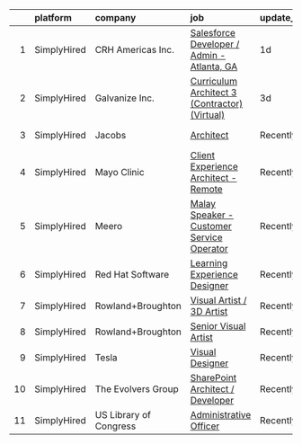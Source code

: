 

|    | platform    | company                | job                                                                                                                                                        | update_time   | location                |
|---:|:------------|:-----------------------|:-----------------------------------------------------------------------------------------------------------------------------------------------------------|:--------------|:------------------------|
|  1 | SimplyHired | CRH Americas Inc.      | [Salesforce Developer / Admin - Atlanta, GA](https://www.simplyhired.com/job/oLFcWUwTbJn2dl2hlzA1rc5IoHBHsfUkz8b_9pnER_g9Ss7JRZXZ7w?q=visual+architect)    | 1d            | Atlanta, GA             |
|  2 | SimplyHired | Galvanize Inc.         | [Curriculum Architect 3 (Contractor) (Virtual)](https://www.simplyhired.com/job/rzZtX7gC2-tsCQ2D3H95JYolav0D7C1YKrweFPOC8Ueo8niVTt1P5A?q=visual+architect) | 3d            | United States           |
|  3 | SimplyHired | Jacobs                 | [Architect](https://www.simplyhired.com/job/jrqnf_uCL4CXdTN1s34dRhoiSWKozrrU5n6AjM23Wj7LRrdfJyUGOA?q=visual+architect)                                     | Recently      | Hampton, VA             |
|  4 | SimplyHired | Mayo Clinic            | [Client Experience Architect - Remote](https://www.simplyhired.com/job/pgxtlSVly3M_awQAPUZDsRf-SabZvIiGbW2wyvi3ocm0rF_RkrhIIw?q=visual+architect)          | Recently      | Rochester, MN           |
|  5 | SimplyHired | Meero                  | [Malay Speaker - Customer Service Operator](https://www.simplyhired.com/job/xJxvBTNd8nqpV5hdEmhb3AUJI6V8aFSOX-6O42zZzysdTYOSMMKpTw?q=visual+architect)     | Recently      | Remote                  |
|  6 | SimplyHired | Red Hat Software       | [Learning Experience Designer](https://www.simplyhired.com/job/hAdNZyzBS7cnUMJsBqab8ZPTWlLR0zzLeIMek6hsa_MX8NTAe3nWfQ?q=visual+architect)                  | Recently      | Raleigh, NC +1 location |
|  7 | SimplyHired | Rowland+Broughton      | [Visual Artist / 3D Artist](https://www.simplyhired.com/job/a6jc09FaT-WsTWRX4SZ9r250FnXzzVMgqyOB-q7qjxkVTn6ELeF_Pg?q=visual+architect)                     | Recently      | Denver, CO              |
|  8 | SimplyHired | Rowland+Broughton      | [Senior Visual Artist](https://www.simplyhired.com/job/zrBtHWtMVJHCoMpW8ZJHwBwcl1cmPLJiNLMJg72SC8WS4j9gz4eGfg?q=visual+architect)                          | Recently      | Denver, CO              |
|  9 | SimplyHired | Tesla                  | [Visual Designer](https://www.simplyhired.com/job/mgwY63awfF_TwpoNnUTIhRhfRdiv-fhnuiU_Zdl0sLeMAyIywAnZQA?q=visual+architect)                               | Recently      | Hawthorne, CA           |
| 10 | SimplyHired | The Evolvers Group     | [SharePoint Architect / Developer](https://www.simplyhired.com/job/nY9eWgMl6nXPpiZxLfFD3tqtvKQz2i-SkYRZxo6laHYu_T5oAXVYdw?q=visual+architect)              | Recently      | Remote                  |
| 11 | SimplyHired | US Library of Congress | [Administrative Officer](https://www.simplyhired.com/job/qpwjdD3hX3yWberRHMxdXV1eZwgrBDmLvlZmZEgsLpSnOMjG0ZTPXQ?q=visual+architect)                        | Recently      | Culpeper, VA            |
